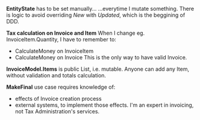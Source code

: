 ﻿
**EntityState** has to be set manually...
...everytime I mutate something.
There is logic to avoid overriding *New* with *Updated*,
which is the beggining of DDD.

**Tax calculation on Invoice and Item**
When I change eg. InvoiceItem.Quantity, I have to remember to:
- CalculateMoney on InvoiceItem
- CalculateMoney on Invoice
This is the only way to have valid Invoice.

**InvoiceModel.Items** is public List, i.e. mutable.
Anyone can add any Item, without validation and totals calculation.

**MakeFinal** use case requires knowledge of:
- effects of Invoice creation process
- external systems, to implement those effects.
I'm an expert in invoicing, not Tax Administration's services.






